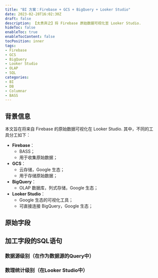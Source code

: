 ```yaml
---
title: "BI 方案：Firebase + GCS + BigQuery + Looker Studio"
date: 2023-02-28T16:02:30Z
draft: false
description: 【太贵弃之】将 Firebase 原始数据可视化至 Looker Studio.
hideToc: false
enableToc: true
enableTocContent: false
tocPosition: inner
tags:
- Firebase
- GCS
- BigQuery
- Looker Studio
- OLAP
- SQL
categories:
- BI
- DB
- Columnar
- BASS
---
```


## 背景信息

本文旨在将来自 Firebase 的原始数据可视化在 Looker Studio. 其中，不同的工具分工如下：

- **Firebase**：
  - BASS；
  - 用于收集原始数据；
- **GCS**：
  - 云存储，Google 生态；
  - 用于存储原始数据；
- **BigQuery**：
  - OLAP 数据库，列式存储，Google 生态；
- **Looker Studio**：
  - Google 生态的可视化工具；
  - 可直接连接 BigQuery，Google 生态；

## 原始字段



## 加工字段的SQL语句

### 数据源级别（在作为数据源的Query中）

### 数理统计级别（在Looker Studio中）
